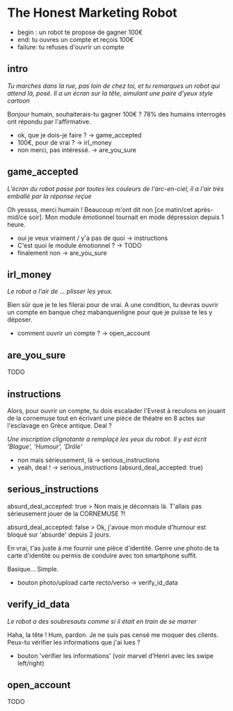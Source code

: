 # The Honest Marketing Robot
* begin : un robot te propose de gagner 100€
* end: tu ouvres un compte et reçois 100€
* failure: tu refuses d'ouvrir un compte

## intro
_Tu marches dans la rue, pas loin de chez toi, et tu remarques un robot qui attend là, posé. Il a un écran sur la tête, simulant une paire d'yeux style cartoon_

Bonjour humain, souhaiterais-tu gagner 100€ ? 78% des humains interrogés ont répondu par l'affirmative.

* ok, que je dois-je faire ? -> game_accepted
* 100€, pour de vrai ? -> irl_money
* non merci, pas intéressé. -> are_you_sure

## game_accepted
_L'écran du robot passe par toutes les couleurs de l'arc-en-ciel, il a l'air très emballé par la réponse reçue_

Oh yessss, merci humain ! Beaucoup m'ont dit non [ce matin/cet après-mid/ce soir]. Mon module émotionnel tournait en mode dépression depuis 1 heure.

* oui je veux vraiment / y'a pas de quoi ->  instructions
* C'est quoi le module émotionnel ? -> TODO
* finalement non -> are_you_sure

## irl_money
_Le robot a l'air de ... plisser les yeux._

Bien sûr que je te les filerai pour de vrai. A une condition, tu devras ouvrir un compte en banque chez mabanquenligne pour que je puisse te les y déposer.

* comment ouvrir un compte ? -> open_account

## are_you_sure
TODO

## instructions
Alors, pour ouvrir un compte, tu dois escalader l'Evrest à reculons en jouant de la cornemuse tout en écrivant une pièce de théatre en 8 actes sur l'esclavage en Grèce antique. Deal ?

_Une inscription clignotante a remplaçé les yeux du robot. Il y est écrit 'Blague', 'Humour', 'Drôle'_

* non mais sérieusement, là -> serious_instructions
* yeah, deal ! -> serious_instructions (absurd_deal_accepted: true)

## serious_instructions
absurd_deal_accepted: true > Non mais je déconnais là. T'allais pas sérieusement jouer de la CORNEMUSE ?!

absurd_deal_accepted: false > Ok, j'avoue mon module d'humour est bloqué sur 'absurde' depuis 2 jours.

En vrai, t'as juste à me fournir une pièce d'identité. Genre une photo de ta carte d'identité ou permis de conduire avec ton smartphone suffit.

Basique... Simple.

* bouton photo/upload carte recto/verso -> verify_id_data

## verify_id_data
_Le robot a des soubresauts comme si il était en train de se marrer_

Haha, la tête ! Hum, pardon. Je ne suis pas censé me moquer des clients. Peux-tu vérifier les informations que j'ai lues ?

* bouton 'vérifier les informations' (voir marvel d'Henri avec les swipe left/right)

## open_account
TODO
